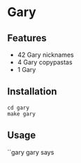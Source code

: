 # Gary
## Features
- 42 Gary nicknames
- 4 Gary copypastas
- 1 Gary
## Installation
```git clone https://github.com/prpaxson/gary.git
cd gary
make gary
```
## Usage
``gary
gary says
```
